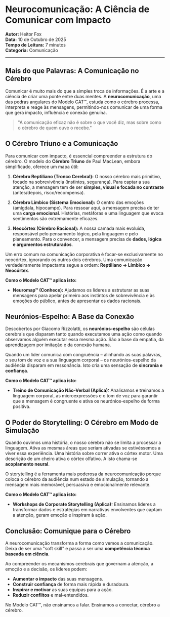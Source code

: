 # Neurocomunicação: A Ciência de Comunicar com Impacto

**Autor:** Heitor Fox  
**Data:** 10 de Outubro de 2025  
**Tempo de Leitura:** 7 minutos  
**Categoria:** Comunicação

---

## Mais do que Palavras: A Comunicação no Cérebro

Comunicar é muito mais do que a simples troca de informações. É a arte e a ciência de criar uma ponte entre duas mentes. A **neurocomunicação**, uma das pedras angulares do Modelo CAT™, estuda como o cérebro processa, interpreta e reage às mensagens, permitindo-nos comunicar de uma forma que gera impacto, influência e conexão genuína.

> "A comunicação eficaz não é sobre o que você diz, mas sobre como o cérebro de quem ouve o recebe."

## O Cérebro Triuno e a Comunicação

Para comunicar com impacto, é essencial compreender a estrutura do cérebro. O modelo do **Cérebro Triuno** de Paul MacLean, embora simplificado, oferece um mapa útil:

1.  **Cérebro Reptiliano (Tronco Cerebral):** O nosso cérebro mais primitivo, focado na sobrevivência (instintos, segurança). Para captar a sua atenção, a mensagem tem de ser **simples, visual e focada no contraste** (antes/depois, risco/recompensa).

2.  **Cérebro Límbico (Sistema Emocional):** O centro das emoções (amígdala, hipocampo). Para ressoar aqui, a mensagem precisa de ter uma **carga emocional**. Histórias, metáforas e uma linguagem que evoca sentimentos são extremamente eficazes.

3.  **Neocórtex (Cérebro Racional):** A nossa camada mais evoluída, responsável pelo pensamento lógico, pela linguagem e pelo planeamento. Para o convencer, a mensagem precisa de **dados, lógica e argumentos estruturados**.

Um erro comum na comunicação corporativa é focar-se exclusivamente no neocórtex, ignorando os outros dois cérebros. Uma comunicação verdadeiramente impactante segue a ordem: **Reptiliano → Límbico → Neocórtex**.

**Como o Modelo CAT™ aplica isto:**
- **Neuromap™ (Conhece):** Ajudamos os líderes a estruturar as suas mensagens para apelar primeiro aos instintos de sobrevivência e às emoções do público, antes de apresentar os dados racionais.

## Neurónios-Espelho: A Base da Conexão

Descobertos por Giacomo Rizzolatti, os **neurónios-espelho** são células cerebrais que disparam tanto quando executamos uma ação como quando observamos alguém executar essa mesma ação. São a base da empatia, da aprendizagem por imitação e da conexão humana.

Quando um líder comunica com congruência – alinhando as suas palavras, o seu tom de voz e a sua linguagem corporal – os neurónios-espelho da audiência disparam em ressonância. Isto cria uma sensação de **sincronia e confiança**.

**Como o Modelo CAT™ aplica isto:**
- **Treino de Comunicação Não-Verbal (Aplica):** Analisamos e treinamos a linguagem corporal, as microexpressões e o tom de voz para garantir que a mensagem é congruente e ativa os neurónios-espelho de forma positiva.

## O Poder do Storytelling: O Cérebro em Modo de Simulação

Quando ouvimos uma história, o nosso cérebro não se limita a processar a linguagem. Ativa as mesmas áreas que seriam ativadas se estivéssemos a viver essa experiência. Uma história sobre correr ativa o córtex motor. Uma descrição de um cheiro ativa o córtex olfativo. A isto chama-se **acoplamento neural**.

O storytelling é a ferramenta mais poderosa da neurocomunicação porque coloca o cérebro da audiência num estado de simulação, tornando a mensagem mais memorável, persuasiva e emocionalmente relevante.

**Como o Modelo CAT™ aplica isto:**
- **Workshops de Corporate Storytelling (Aplica):** Ensinamos líderes a transformar dados e estratégias em narrativas envolventes que captam a atenção, geram emoção e inspiram à ação.

## Conclusão: Comunique para o Cérebro

A neurocomunicação transforma a forma como vemos a comunicação. Deixa de ser uma "soft skill" e passa a ser uma **competência técnica baseada em ciência**.

Ao compreender os mecanismos cerebrais que governam a atenção, a emoção e a decisão, os líderes podem:

-   **Aumentar o impacto** das suas mensagens.
-   **Construir confiança** de forma mais rápida e duradoura.
-   **Inspirar e motivar** as suas equipas para a ação.
-   **Reduzir conflitos** e mal-entendidos.

No Modelo CAT™, não ensinamos a falar. Ensinamos a conectar, cérebro a cérebro.

